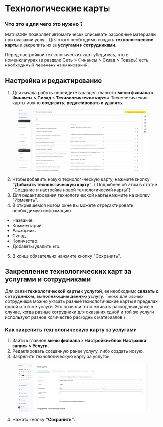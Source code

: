 # Технологические карты

### Что это и для чего это нужно ?&#x20;

MatrixCRM позволяет автоматически списывать расходные материалы при оказании услуг.  Для этого необходимо создать **технологические карты** и закрепить их за **услугами и сотрудниками**.&#x20;

Перед настройкой технологических карт убедитесь, что в номенклатурах (в разделе  Сеть > Финансы > Склад > Товары) есть необходимый перечень наименований.

## Настройка и редактирование&#x20;

1. Для начала работы перейдите в раздел главного **меню филиала > Финансы > Склад > Технологические карты**.  Технологические карты можно **создавать, редактировать и удалять**.

<figure><img src="../../../.gitbook/assets/image (219).png" alt=""><figcaption></figcaption></figure>

2. Чтобы добавить новую технологическую карту, нажмите кнопку **"Добавить технологическую карту".**  ( Подробнее об этом в статье "Создание и настройка новой технологической карты")
3. Для редактирования технологической карты нажмите на кнопку "Изменить".
4. &#x20;В открывшемся новом окне вы можете отредактировать необходимую информацию.

* Название.
* Комментарий.
* Расходник.
* Склад.
* Количество.
* Добавить/удалить его.

5. В конце обязательно нажмите кнопку "Сохранить".

## Закрепление технологических карт за услугами и сотрудниками

Для связи **технологической карты с услугой**, ее необходимо **связать с сотрудником, выполняющим данную услугу**. Также для разных сотрудников можно указать разные технологические карты в пределах одной и той же услуги. Это позволит отслеживать расходники даже в случае, когда разные сотрудники для оказания одной и той же услуги используют разное количество расходных материалов.\


### Как закрепить технологическую карту за услугами

1. Зайти в главное **меню филиала > Настройки>блок Настройки записи > Услуги.**
2. Редактировать созданную ранее услугу, либо создать новую.
3. Закрепить технологическую карту за услугой.

<figure><img src="../../../.gitbook/assets/image (142).png" alt=""><figcaption></figcaption></figure>

4. Нажать кнопку **"Сохранить".**
